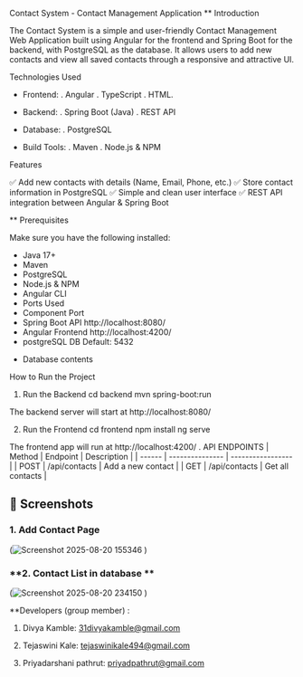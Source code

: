  Contact System - Contact Management Application
 **  Introduction

The Contact System is a simple and user-friendly Contact Management Web Application built using Angular for the frontend and Spring Boot for the backend, with PostgreSQL as the database.
It allows users to add new contacts and view all saved contacts through a responsive and attractive UI.

Technologies Used
* Frontend:
   . Angular
   . TypeScript
   . HTML.

* Backend:
  .  Spring Boot (Java)
  .  REST API
  
* Database:
  . PostgreSQL

* Build Tools:
    . Maven
    . Node.js & NPM
   
Features

✅ Add new contacts with details (Name, Email, Phone, etc.)
✅ Store contact information in PostgreSQL
✅ Simple and clean user interface
✅ REST API integration between Angular & Spring Boot

** Prerequisites

Make sure you have the following installed:
 - Java 17+
 - Maven
 - PostgreSQL
 - Node.js & NPM
 -  Angular CLI
 -  Ports Used
 -  Component	Port
 -  Spring Boot API	http://localhost:8080/
 -  Angular Frontend	http://localhost:4200/
 -  postgreSQL DB	Default: 5432

* Database contents

How to Run the Project
1. Run the Backend
cd backend
mvn spring-boot:run

The backend server will start at http://localhost:8080/

2. Run the Frontend
cd frontend
npm install
ng serve

The frontend app will run at http://localhost:4200/
.
API  ENDPOINTS
| Method | Endpoint        | Description       |
| ------ | --------------- | ----------------- |
| POST   | /api/contacts | Add a new contact   |
| GET    | /api/contacts | Get all contacts    |

## 📸 Screenshots

### **1. Add Contact Page**
(![Screenshot 2025-08-20 155346](https://github.com/user-attachments/assets/d7ce3be6-2125-4a5e-9e21-67336b1af203)
)

### **2. Contact List in database **
(![Screenshot 2025-08-20 234150](https://github.com/user-attachments/assets/cb1a0bec-e8e0-4914-9007-4bc9c0ea98b1)
)


**Developers (group member) :
1. Divya Kamble: 31divyakamble@gmail.com
   
3. Tejaswini Kale: tejaswinikale494@gmail.com
   
5. Priyadarshani pathrut: priyadpathrut@gmail.com

